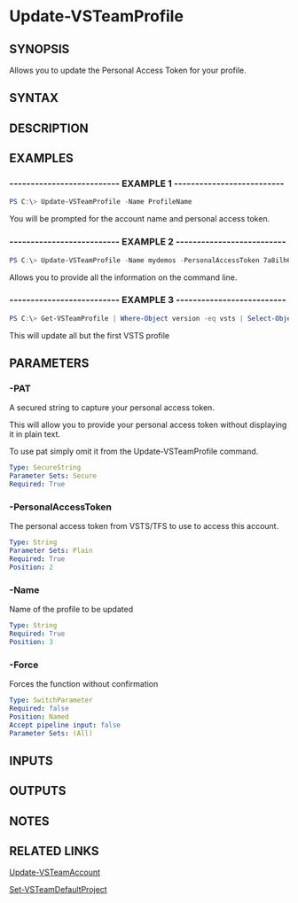 


# Update-VSTeamProfile

## SYNOPSIS

Allows you to update the Personal Access Token for your profile.

## SYNTAX

## DESCRIPTION

## EXAMPLES

### -------------------------- EXAMPLE 1 --------------------------

```PowerShell
PS C:\> Update-VSTeamProfile -Name ProfileName
```

You will be prompted for the account name and personal access token.

### -------------------------- EXAMPLE 2 --------------------------

```PowerShell
PS C:\> Update-VSTeamProfile -Name mydemos -PersonalAccessToken 7a8ilh6db4aforlrnrqmdrxdztkjvcc4uhlh5vgbteserp3mziwnga
```

Allows you to provide all the information on the command line.

### -------------------------- EXAMPLE 3 --------------------------

```PowerShell
PS C:\> Get-VSTeamProfile | Where-Object version -eq vsts | Select-Object -skip 1 | Update-VSTeamProfile -PersonalAccessToken 7a8ilh6db4aforlrnrqmdrxdztkjvcc4uhlh5vgbteserp3mziwnga -Force
```

This will update all but the first VSTS profile

## PARAMETERS

### -PAT

A secured string to capture your personal access token.

This will allow you to provide your personal access token
without displaying it in plain text.

To use pat simply omit it from the Update-VSTeamProfile command.

```yaml
Type: SecureString
Parameter Sets: Secure
Required: True
```

### -PersonalAccessToken

The personal access token from VSTS/TFS to use to access this account.

```yaml
Type: String
Parameter Sets: Plain
Required: True
Position: 2
```

### -Name

Name of the profile to be updated

```yaml
Type: String
Required: True
Position: 3
```

### -Force

Forces the function without confirmation

```yaml
Type: SwitchParameter
Required: false
Position: Named
Accept pipeline input: false
Parameter Sets: (All)
```

## INPUTS

## OUTPUTS

## NOTES

## RELATED LINKS

[Update-VSTeamAccount](Set-VSTeamAccount.md)

[Set-VSTeamDefaultProject](Set-VSTeamDefaultProject.md)

